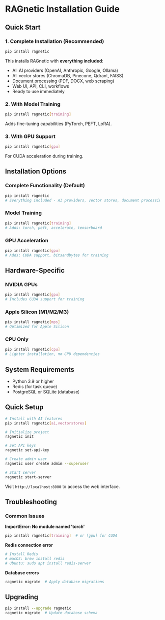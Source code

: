 # RAGnetic Installation Guide

## Quick Start

### 1. Complete Installation (Recommended)
```bash
pip install ragnetic
```

This installs RAGnetic with **everything included**:

- All AI providers (OpenAI, Anthropic, Google, Ollama)
- All vector stores (ChromaDB, Pinecone, Qdrant, FAISS)
- Document processing (PDF, DOCX, web scraping)
- Web UI, API, CLI, workflows
- Ready to use immediately

### 2. With Model Training
```bash
pip install ragnetic[training]
```

Adds fine-tuning capabilities (PyTorch, PEFT, LoRA).

### 3. With GPU Support
```bash
pip install ragnetic[gpu]
```

For CUDA acceleration during training.

## Installation Options

### Complete Functionality (Default)
```bash
pip install ragnetic
# Everything included - AI providers, vector stores, document processing
```

### Model Training
```bash
pip install ragnetic[training]
# Adds: torch, peft, accelerate, tensorboard
```

### GPU Acceleration
```bash
pip install ragnetic[gpu]
# Adds: CUDA support, bitsandbytes for training
```

## Hardware-Specific

### NVIDIA GPUs
```bash
pip install ragnetic[gpu]
# Includes CUDA support for training
```

### Apple Silicon (M1/M2/M3)
```bash
pip install ragnetic[mps]
# Optimized for Apple Silicon
```

### CPU Only
```bash
pip install ragnetic[cpu]
# Lighter installation, no GPU dependencies
```

## System Requirements

- Python 3.9 or higher
- Redis (for task queue)
- PostgreSQL or SQLite (database)

## Quick Setup
```bash
# Install with AI features
pip install ragnetic[ai,vectorstores]

# Initialize project
ragnetic init

# Set API keys
ragnetic set-api-key

# Create admin user  
ragnetic user create admin --superuser

# Start server
ragnetic start-server
```

Visit `http://localhost:8000` to access the web interface.

## Troubleshooting

### Common Issues

**ImportError: No module named 'torch'**
```bash
pip install ragnetic[training]  # or [gpu] for CUDA
```

**Redis connection error**
```bash
# Install Redis
# macOS: brew install redis
# Ubuntu: sudo apt install redis-server
```

**Database errors**
```bash
ragnetic migrate  # Apply database migrations
```

## Upgrading
```bash
pip install --upgrade ragnetic
ragnetic migrate  # Update database schema
```

